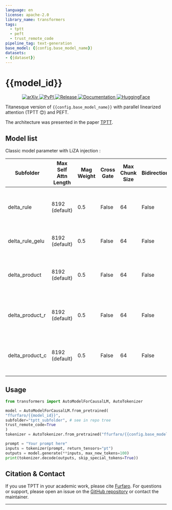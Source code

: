 ```yaml
---
language: en
license: apache-2.0
library_name: transformers
tags:
  - tptt
  - peft
  - trust_remote_code
pipeline_tag: text-generation
base_model: {{config.base_model_name}}
datasets:
- {{dataset}}
---
```


# {{model_id}}

<p align="center">
    <a href="https://arxiv.org/abs/2506.17671">
        <img alt="arXiv" src="https://img.shields.io/badge/arXiv-tptt-blueviolet.svg">
    </a>
    <a href="https://pypi.org/project/tptt/">
        <img alt="PyPI" src="https://img.shields.io/pypi/v/tptt?color=orange">
    </a>
    <a href="https://github.com/fabienfrfr/tptt/">
        <img alt="Release" src="https://img.shields.io/github/v/release/fabienfrfr/tptt?color=brightgreen">
    </a>
    <a href="https://fabienfrfr.github.io/tptt/">
        <img alt="Documentation" src="https://img.shields.io/badge/docs-online-blue">
    </a>
    <a href="https://huggingface.co/ffurfaro">
        <img alt="HuggingFace" src="https://img.shields.io/badge/hf-ffurfaro-yellow">
    </a>
</p>

Titanesque version of `{{config.base_model_name}}` with parallel linearized attention (TPTT 😊) and PEFT.

The architecture was presented in the paper [TPTT](https://huggingface.co/papers/2506.17671).


## Model list

Classic model parameter with LiZA injection :

| Subfolder                      | Max Self Attn Length | Mag Weight | Cross Gate | Max Chunk Size | Bidirectional | LoRA | Description                                           |
|-------------------------------|----------------------|------------|------------|----------------|---------------|------|-------------------------------------------------------|
| delta_rule  | 8192 (default)       | 0.5        | False      | 64             | False         | Yes  | Parallel linearized attention with delta_rule operator|
| delta_rule_gelu | 8192 (default) | 0.5        | False      | 64             | False         | Yes  | Non-linear operator with gelu activation              |
| delta_product    | 8192 (default) | 0.5        | False      | 64             | False         | Yes  | Second order operator with derivative trick              |
| delta_product_r  | 8192 (default) | 0.5        | False      | 64             | False         | Yes  | Second order operator with rotative trick             |
| delta_product_c  | 8192 (default) | 0.5        | False      | 64             | False         | Yes  | Second order operator with combined trick             |

## Usage

```python
from transformers import AutoModelForCausalLM, AutoTokenizer

model = AutoModelForCausalLM.from_pretrained(
"ffurfaro/{{model_id}}",
subfolder="tptt_subfolder", # see in repo tree
trust_remote_code=True
)
tokenizer = AutoTokenizer.from_pretrained("ffurfaro/{{config.base_model_name}}")

prompt = "Your prompt here"
inputs = tokenizer(prompt, return_tensors="pt")
outputs = model.generate(**inputs, max_new_tokens=100)
print(tokenizer.decode(outputs, skip_special_tokens=True))

```


## Citation & Contact

If you use TPTT in your academic work, please cite [Furfaro](https://huggingface.co/ffurfaro). For questions or support, please open an issue on the [GitHub repository](https://github.com/fabienfrfr/tptt) or contact the maintainer.


---
